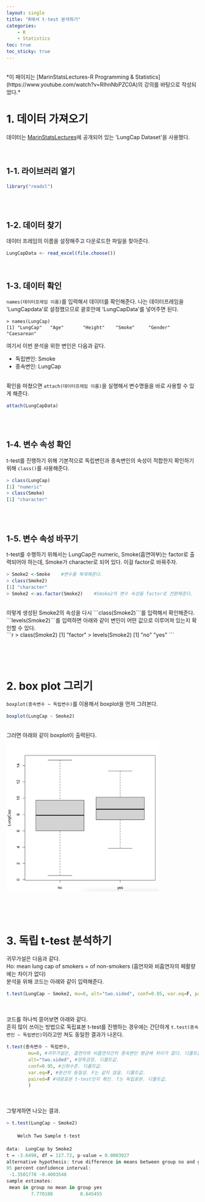 ```yaml
---
layout: single
title: "R에서 t-test 분석하기"
categories: 
    - R
    - Statistics
toc: true
toc_sticky: true
---
```

<br>
*이 페이지는 [MarinStatsLectures-R Programming & Statistics](https://www.youtube.com/watch?v=RlhnNbPZC0A)의 강의를 바탕으로 작성되었다.*


# 1. 데이터 가져오기
데이터는 [MarinStatsLectures](https://statslectures.com/r-scripts-datasets)에 공개되어 있는 'LungCap Dataset'을 사용했다. 
<br><br><br>
## 1-1. 라이브러리 열기

```r
library("readxl")
```

<br><br>
## 1-2. 데이터 찾기
데이터 프레임의 이름을 설정해주고 다운로드한 파일을 찾아준다.

```r
LungCapData <- read_excel(file.choose())
```
<br>

## 1-3. 데이터 확인
```names(데이터프레임 이름)```를 입력해서 데이터를 확인해준다.
나는 데이터프레임을 'LungCapdata'로 설정했으므로 괄호안에 'LungCapData'를 넣어주면 된다.

```
> names(LungCap)
[1] "LungCap"   "Age"       "Height"    "Smoke"     "Gender"    "Caesarean"
```

여기서 이번 분석을 위한 변인은 다음과 같다.
- 독립변인: Smoke
- 종속변인: LungCap
<br><br>

확인을 마쳤으면 ```attach(데이터프레임 이름)```을 실행해서 변수명들을 바로 사용할 수 있게 해준다.
```r
attach(LungCapData)
```

<br><br>
## 1-4. 변수 속성 확인
t-test를 진행하기 위해 기본적으로 독립변인과 종속변인의 속성이 적합한지 확인하기 위해 ```class()```를 사용해준다. <br>

```r
> class(LungCap)
[1] "numeric"
> class(Smoke)
[1] "character"
```

<br><br>
## 1-5. 변수 속성 바꾸기

t-test를 수행하기 위해서는 LungCap은 numeric, Smoke(흡연여부)는 factor로 출력되어야 하는데, Smoke가 character로 되어 있다. 이걸 factor로 바꿔주자.
```r
> Smoke2 <-Smoke    #변수를 복제해준다.
> class(Smoke2)
[1] "character"
> Smoke2 <-as.factor(Smoke2)    #Smoke2의 변수 속성을 factor로 전환해준다.
```
<br>
이렇게 생성된 Smoke2의 속성을 다시 ```class(Smoke2)```를 입력해서 확인해준다.<br>
```levels(Smoke2)```를 입력하면 아래와 같이 변인이 어떤 값으로 이루어져 있는지 확인할 수 있다.<br>
```r
> class(Smoke2)
[1] "factor"
> levels(Smoke2)
[1] "no"  "yes"
```

<br><br><br>
# 2. box plot 그리기
```boxplot(종속변수 ~ 독립변수)```를 이용해서 boxplot을 먼저 그려본다.

```r
boxplot(LungCap ~ Smoke2)
```
<br>
그러면 아래와 같이 boxplot이 출력된다.<br>
<img src="/assets/images/boxplot.png" width = "400" height = "400">

<br><br><br>
# 3. 독립 t-test 분석하기
귀무가설은 다음과 같다.<br>
Ho: mean lung cap of smokers = of non-smokers (흡연자와 비흡연자의 페활량에는 차이가 없다)<br>
분석을 위해 코드는 아래와 같이 입력해준다. 
```r
t.test(LungCap ~ Smoke2, mu=0, alt="two.sided", conf=0.95, var.eq=F, paired=f)
```
<br><br>
코드를 하나씩 뜯어보면 아래와 같다. <br>
흔히 많이 쓰이는 방법으로 독립표본 t-test를 진행하는 경우에는 간단하게 ```t.test(종속변인 ~ 독립변인)```이라고만 쳐도 동일한 결과가 나온다.<br>

```r
t.test(종속변수 ~ 독립변수, 
        mu=0, #귀무가설은, 흡연자와 비흡연자간의 종속변인 평균에 차이가 없다. 디폴트값.
        alt="two.sided", #양측검정. 디폴트값.
        conf=0.95, #신뢰수준. 디폴트값.
        var.eq=F, #분산의 동질성. F는 같지 않음. 디폴트값. 
        paired=F #대응표본 t-test인지 확인. f는 독립표본. 디폴트값.
        )
```

<br><br>
그렇게하면 나오는 결과.<br>
```r
> t.test(LungCap ~ Smoke2)

	Welch Two Sample t-test

data:  LungCap by Smoke2
t = -3.6498, df = 117.72, p-value = 0.0003927
alternative hypothesis: true difference in means between group no and group yes is not equal to 0
95 percent confidence interval:
 -1.3501778 -0.4003548
sample estimates:
 mean in group no mean in group yes 
         7.770188          8.645455 
```